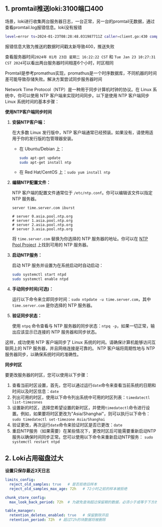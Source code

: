 ## 1. promtail推送loki:3100端口400

场景，loki进行收集两台服务器日志，一台正常，另一台的promtail无数据，通过查看promtail.log报错信息。loki没有报错

```bash
level=error ts=2024-01-23T08:28:48.031987711Z caller=client.go:430 component=client host=192.168.1.69:3100 msg="final error sending batch" status=400 tenant= error="server returned HTTP status 400 Bad Request (400): entry for stream '{filename="---"}' has timestamp too new: 2024-01-23T08:28:46Z"
```

报错信息大致为推送的数据时间戳太新导致400，推送失败

查看服务器时间​`2024年 01月 23日 星期二 16:22:22 CST`​ 和 `Tue Jan 23 10:27:31 CST 2024`​ 可以看出两台服务器时间相差6个小时，时区相同

Promtail是参考promathus实现，promathus是一个时序数据库，不同机器的时间差可能导致存储失败。解决方案尝试同步服务器时间

Network Time Protocol（NTP）是一种用于同步计算机时钟的协议。在 Linux 系统中，你可以使用 NTP 客户端来实现时间同步。以下是使用 NTP 客户端同步 Linux 系统时间的基本步骤：

**使用NTP客户端同步时间**

1. **安装NTP客户端：**

    在大多数 Linux 发行版中，NTP 客户端通常已经预装。如果没有，请使用适用于你的发行版的包管理器安装。

    * 在 Ubuntu/Debian 上：

      ```bash
      sudo apt-get update
      sudo apt-get install ntp
      ```
    * 在 Red Hat/CentOS 上：`sudo yum install ntp`​
2. **编辑NTP配置文件：**

    NTP 客户端的配置文件通常位于 `/etc/ntp.conf`​。你可以编辑该文件以指定 NTP 服务器。

    ```plaintext
    server time.server.com iburst

    # server 0.asia.pool.ntp.org
    # server 1.asia.pool.ntp.org
    # server 2.asia.pool.ntp.org
    # server 3.asia.pool.ntp.org
    ```

    将 `time.server.com`​ 替换为你选择的 NTP 服务器的地址。你可以在 [NTP Pool Project](https://www.ntppool.org/) 上找到可用的 NTP 服务器。
3. **启动NTP服务：**

    启动 NTP 服务并设置为在系统启动时自动启动：

    ```bash
    sudo systemctl start ntpd
    sudo systemctl enable ntpd
    ```
4. **手动同步时间(可选)：**

    运行以下命令来立即同步时间：`sudo ntpdate -u time.server.com`​，其中 `time.server.com`​ 是你选择的 NTP 服务器。
5. **验证同步状态：**

    使用 `ntpq`​ 命令查看与 NTP 服务器的同步状态：`ntpq -p`​，如果一切正常，输出应该显示已连接的 NTP 服务器和同步状态。

这样，成功使用 NTP 客户端同步了 Linux 系统的时间。请确保计算机能够访问互联网上的 NTP 服务器，并且网络连接是可靠的。 NTP 客户端将周期性地与 NTP 服务器同步，以确保系统时间的准确性。

**同步时区**

要更改服务器的时区，您可以使用以下步骤：

1. 查看当前时区设置，首先，您可以通过运行`date`命令来查看当前系统的日期和时间以及时区信息：`date`
2. 列出可用的时区，使用以下命令列出系统中可用的时区列表：`timedatectl list-timezones`
3. 设置新的时区，选择您希望设置的新时区，并使用`timedatectl`命令进行设置。例如，如果要将时区更改为"Asia/Shanghai"，则可以执行以下命令：
	`sudo timedatectl set-timezone Asia/Shanghai`
4. 验证更改，再次运行`date`命令来验证时区是否已更改：`date`
5. 重启NTP服务（如果需要）在某些情况下，更改时区后可能需要重新启动NTP服务以确保时间同步正常。您可以使用以下命令来重新启动NTP服务：
`sudo systemctl restart ntpd`
## 2. Loki占用磁盘过大

**设置只保存最近3天日志**

```yml
limits_config:
  reject_old_samples: true   # 是否拒绝旧样本
  reject_old_samples_max_age: 72h   # 72小时之前的样本被拒绝

chunk_store_config:
  max_look_back_period: 72h  # 为避免查询超过保留期的数据，必须小于或等于下方的时间值

table_manager:
  retention_deletes_enabled: true   # 保留删除开启
  retention_period: 72h  # 超过72h的块数据将被删除
```
